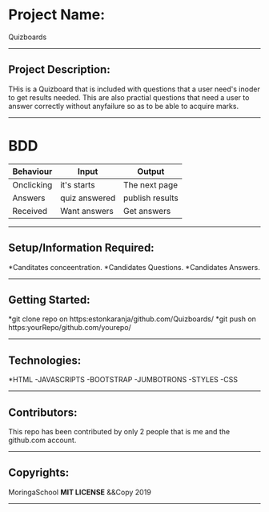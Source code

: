 # Project Name:

Quizboards

---

## Project Description:

THis is a Quizboard that is included with questions that a user need's inoder to get results needed.
This are also practial questions that need a user to answer correctly without anyfailure so as to be able to acquire marks.

---

# BDD

|Behaviour |Input |Output|
|----------|------|------|
|Onclicking|it's starts|The next page|
|Answers   |quiz answered|publish results|
|Received  |Want answers |Get answers|

---

## Setup/Information Required:

*Canditates conceentration.
*Candidates Questions.
*Candidates Answers.

---

## Getting Started:

*git clone repo on https:estonkaranja/github.com/Quizboards/
*git push on https:yourRepo/github.com/yourepo/

---

## Technologies:

*HTML
-JAVASCRIPTS
-BOOTSTRAP
-JUMBOTRONS
-STYLES
-CSS

---

## Contributors:

This repo has been contributed by only 2 people that is me and the github.com account.

---

## Copyrights:

MoringaSchool **MIT LICENSE** &&Copy 2019

---
